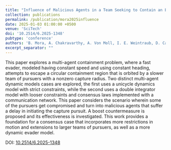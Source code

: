 ```yaml
---
title: "Influence of Malicious Agents in a Team Seeking to Contain an Evader"
collection: publications
permalink: /publication/mora2025influence
date: 2025-01-03 01:00:00 +0500
venue: 'SciTech'
doi: '10.2514/6.2025-1348'
pubtype: 'conference'
authors: 'B. Mora, A. Chakravarthy, A. Von Moll, I. E. Weintraub, D. Casbeer'
excerpt_separator: ""
---
```

This paper explores a multi-agent containment problem, where a fast evader, modeled having constant speed and using constant heading, attempts to escape a circular containment region that is orbited by a slower team of pursuers with a nonzero capture radius. Two distinct multi-agent dynamic models cases are explored, the first uses a unicycle dynamics model with strict constraints, while the second uses a double integrator model with looser constraints and consensus laws implemented with a communication network. This paper considers the scenario wherein some of the pursuers get compromised and turn into malicious agents that suffer a delay in initiating the capture pursuit. A boost countermeasure is proposed and its effectiveness is investigated. This work provides a foundation for a consensus case that incorporates more restrictions in motion and extensions to larger teams of pursuers, as well as a more dynamic evader model.


DOI: [10.2514/6.2025-1348](https://doi.org/10.2514/6.2025-1348)